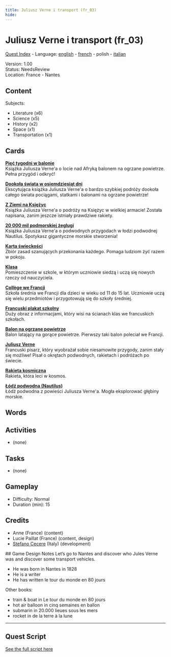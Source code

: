 ```yaml
---
title: Juliusz Verne i transport (fr_03)
hide:
---
```


# Juliusz Verne i transport (fr_03)
[Quest Index](./index.pl.md) - Language: [english](./fr_03.md) - [french](./fr_03.fr.md) - polish - [italian](./fr_03.it.md)

Version: 1.00  
Status: NeedsReview  
Location: France - Nantes

## Content
Subjects: 

  - Literature (x6)
  - Science (x5)
  - History (x2)
  - Space (x1)
  - Transportation (x1)


## Cards
**[Pięć tygodni w balonie](../cards/index.md#literature_five_weeks_in_a_balloon)**  
Książka Juliusza Verne'a o locie nad Afryką balonem na ogrzane powietrze. Pełna przygód i odkryć!  

**[Dookoła świata w osiemdziesiąt dni](../cards/index.md#literature_around_the_world_80_days)**  
Ekscytująca książka Juliusza Verne'a o bardzo szybkiej podróży dookoła całego świata pociągami, statkami i balonami na ogrzane powietrze!  

**[Z Ziemi na Księżyc](../cards/index.md#literature_from_earth_to_moon)**  
Książka Juliusza Verne'a o podróży na Księżyc w wielkiej armacie! Została napisana, zanim jeszcze istniały prawdziwe rakiety.  

**[20 000 mil podmorskiej żeglugi](../cards/index.md#literature_20000_leagues_under_the_sea)**  
Książka Juliusza Verne'a o podwodnych przygodach w łodzi podwodnej Nautilus. Spotykasz gigantyczne morskie stworzenia!  

**[Karta świeckości](../cards/index.md#concept_charter_of_secularism)**  
Zbiór zasad szanujących przekonania każdego. Pomaga ludziom żyć razem w pokoju.  

**[Klasa](../cards/index.md#place_classroom)**  
Pomieszczenie w szkole, w którym uczniowie siedzą i uczą się nowych rzeczy od nauczyciela.  

**[Collège we Francji](../cards/index.md#education_college_fr)**  
Szkoła średnia we Francji dla dzieci w wieku od 11 do 15 lat. Uczniowie uczą się wielu przedmiotów i przygotowują się do szkoły średniej.  

**[Francuski plakat szkolny](../cards/index.md#object_french_school_poster)**  
Duży obraz z informacjami, który wisi na ścianach klas we francuskich szkołach.  

**[Balon na ogrzane powietrze](../cards/index.md#object_hot_air_balloon)**  
Balon latający na gorące powietrze. Pierwszy taki balon poleciał we Francji.  

**[Juliusz Verne](../cards/index.md#person_jules_verne)**  
Francuski pisarz, który wyobrażał sobie niesamowite przygody, zanim stały się możliwe! Pisał o okrętach podwodnych, rakietach i podróżach po świecie.  

**[Rakieta kosmiczna](../cards/index.md#space_rocket)**  
Rakieta, która leci w kosmos.  

**[Łódź podwodna (Nautilus)](../cards/index.md#submarine_nautilus)**  
Łódź podwodna z powieści Juliusza Verne'a. Mogła eksplorować głębiny morskie.  

## Words
## Activities
- (none)

## Tasks
- (none)
## Gameplay
- Difficulty: Normal
- Duration (min): 15
## Credits
- Anne (France) (content)
- Lucie Paillat (France) (content, design)
- [Stefano Cecere](https://stefanocecere.com) (Italy) (development)

## Game Design Notes
Let’s go to Nantes and discover who Jules Verne was and discover some transport vehicles.

- He was born in Nantes in 1828
- He is a writer 
- He has written le tour du monde en 80 jours

Other books:

- train & boat in Le tour du monde en 80 jours
- hot air balloon in cinq semaines en ballon
- submarin in 20.000 lieues sous les mers
- rocket in de la terre à la lune 


---

## Quest Script

[See the full script here](./fr_03-script.pl.md)
